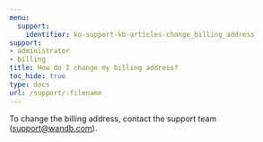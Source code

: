```yaml
---
menu:
  support:
    identifier: ko-support-kb-articles-change_billing_address
support:
- administrator
- billing
title: How do I change my billing address?
toc_hide: true
type: docs
url: /support/:filename
---
```


To change the billing address, contact the support team (support@wandb.com).
